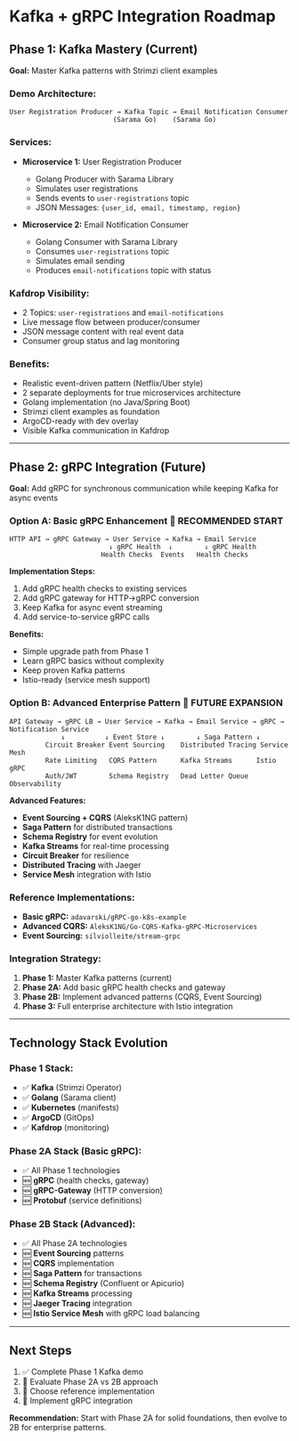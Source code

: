 # Kafka + gRPC Integration Roadmap

## Phase 1: Kafka Mastery (Current)
**Goal:** Master Kafka patterns with Strimzi client examples

### Demo Architecture:
```
User Registration Producer → Kafka Topic → Email Notification Consumer
                          (Sarama Go)    (Sarama Go)
```

### Services:
- **Microservice 1:** User Registration Producer
  - Golang Producer with Sarama Library
  - Simulates user registrations
  - Sends events to `user-registrations` topic
  - JSON Messages: `{user_id, email, timestamp, region}`

- **Microservice 2:** Email Notification Consumer
  - Golang Consumer with Sarama Library
  - Consumes `user-registrations` topic
  - Simulates email sending
  - Produces `email-notifications` topic with status

### Kafdrop Visibility:
- 2 Topics: `user-registrations` and `email-notifications`
- Live message flow between producer/consumer
- JSON message content with real event data
- Consumer group status and lag monitoring

### Benefits:
- Realistic event-driven pattern (Netflix/Uber style)
- 2 separate deployments for true microservices architecture
- Golang implementation (no Java/Spring Boot)
- Strimzi client examples as foundation
- ArgoCD-ready with dev overlay
- Visible Kafka communication in Kafdrop

---

## Phase 2: gRPC Integration (Future)
**Goal:** Add gRPC for synchronous communication while keeping Kafka for async events

### Option A: Basic gRPC Enhancement 🎯 **RECOMMENDED START**
```
HTTP API → gRPC Gateway → User Service → Kafka → Email Service
                         ↓ gRPC Health  ↓        ↓ gRPC Health
                       Health Checks  Events   Health Checks
```

**Implementation Steps:**
1. Add gRPC health checks to existing services
2. Add gRPC gateway for HTTP→gRPC conversion
3. Keep Kafka for async event streaming
4. Add service-to-service gRPC calls

**Benefits:**
- Simple upgrade path from Phase 1
- Learn gRPC basics without complexity
- Keep proven Kafka patterns
- Istio-ready (service mesh support)

### Option B: Advanced Enterprise Pattern 🚀 **FUTURE EXPANSION**
```
API Gateway → gRPC LB → User Service → Kafka → Email Service → gRPC → Notification Service
             ↓          ↓ Event Store ↓        ↓ Saga Pattern ↓
         Circuit Breaker Event Sourcing    Distributed Tracing Service Mesh
         Rate Limiting   CQRS Pattern      Kafka Streams      Istio gRPC
         Auth/JWT        Schema Registry   Dead Letter Queue  Observability
```

**Advanced Features:**
- **Event Sourcing + CQRS** (AleksK1NG pattern)
- **Saga Pattern** for distributed transactions
- **Schema Registry** for event evolution
- **Kafka Streams** for real-time processing
- **Circuit Breaker** for resilience
- **Distributed Tracing** with Jaeger
- **Service Mesh** integration with Istio

### Reference Implementations:
- **Basic gRPC:** `adavarski/gRPC-go-k8s-example`
- **Advanced CQRS:** `AleksK1NG/Go-CQRS-Kafka-gRPC-Microservices`
- **Event Sourcing:** `silviolleite/stream-grpc`

### Integration Strategy:
1. **Phase 1:** Master Kafka patterns (current)
2. **Phase 2A:** Add basic gRPC health checks and gateway
3. **Phase 2B:** Implement advanced patterns (CQRS, Event Sourcing)
4. **Phase 3:** Full enterprise architecture with Istio integration

---

## Technology Stack Evolution

### Phase 1 Stack:
- ✅ **Kafka** (Strimzi Operator)
- ✅ **Golang** (Sarama client)
- ✅ **Kubernetes** (manifests)
- ✅ **ArgoCD** (GitOps)
- ✅ **Kafdrop** (monitoring)

### Phase 2A Stack (Basic gRPC):
- ✅ All Phase 1 technologies
- 🆕 **gRPC** (health checks, gateway)
- 🆕 **gRPC-Gateway** (HTTP conversion)
- 🆕 **Protobuf** (service definitions)

### Phase 2B Stack (Advanced):
- ✅ All Phase 2A technologies
- 🆕 **Event Sourcing** patterns
- 🆕 **CQRS** implementation
- 🆕 **Saga Pattern** for transactions
- 🆕 **Schema Registry** (Confluent or Apicurio)
- 🆕 **Kafka Streams** processing
- 🆕 **Jaeger Tracing** integration
- 🆕 **Istio Service Mesh** with gRPC load balancing

---

## Next Steps
1. ✅ Complete Phase 1 Kafka demo
2. 🎯 Evaluate Phase 2A vs 2B approach
3. 🔄 Choose reference implementation
4. 🚀 Implement gRPC integration

**Recommendation:** Start with Phase 2A for solid foundations, then evolve to 2B for enterprise patterns.